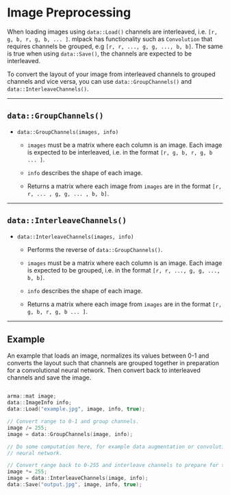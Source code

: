 # Image Preprocessing

When loading images using `data::Load()` channels are interleaved, i.e.
`[r, g, b, r, g, b, ... ]`. mlpack has functionality such as `Convolution`
that requires channels be grouped, e.g `[r, r, ..., g, g, ..., b, b]`. The
same is true when using `data::Save()`, the channels are expected to be
interleaved.

To convert the layout of your image from interleaved channels to grouped
channels and vice versa, you can use `data::GroupChannels()` and
`data::InterleaveChannels()`.

---

## `data::GroupChannels()`

 * `data::GroupChannels(images, info)`
    - `images` must be a matrix where each column is an image. Each image is
      expected to be interleaved, i.e. in the format `[r, g, b, r, g, b ... ]`.

    - `info` describes the shape of each image.

    - Returns a matrix where each image from `images` are in the
      format `[r, r, ... , g, g, ... , b, b]`.

---

## `data::InterleaveChannels()`

 * `data::InterleaveChannels(images, info)`
    - Performs the reverse of `data::GroupChannels()`.

    - `images` must be a matrix where each column is an image. Each image is
      expected to be grouped, i.e. in the format `[r, r, ..., g, g, ..., b, b]`.

    - `info` describes the shape of each image.

    - Returns a matrix where each image from `images` are in the
      format `[r, g, b, r, g, b ... ]`.

---

## Example

An example that loads an image, normalizes its values between 0-1 and
converts the layout such that channels are grouped together in preparation for
a convolutional neural network. Then convert back to interleaved channels
and save the image.

```c++

arma::mat image;
data::ImageInfo info;
data::Load("example.jpg", image, info, true);

// Convert range to 0-1 and group channels.
image /= 255;
image = data::GroupChannels(image, info);

// Do some computation here, for example data augmentation or convolutional
// neural network.

// Convert range back to 0-255 and interleave channels to prepare for saving.
image *= 255;
image = data::InterleaveChannels(image, info);
data::Save("output.jpg", image, info, true);

```
